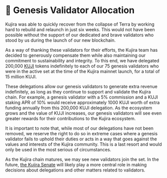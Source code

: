 # 🎉 Genesis Validator Allocation

Kujira was able to quickly recover from the collapse of Terra by working hard to rebuild and relaunch in just six weeks. This would not have been possible without the support of our dedicated and brave validators who stood by us during the launch of our new blockchain.

As a way of thanking these validators for their efforts, the Kujira team has decided to generously compensate them while also maintaining our commitment to sustainability and integrity. To this end, we have delegated 200,000 [KUJI](../tokenomics/kuji-token/) tokens indefinitely to each of our 75 genesis validators who were in the active set at the time of the Kujira mainnet launch, for a total of 15 million KUJI.

These delegations allow our genesis validators to generate extra revenue indefinitely, as long as they continue to support and validate the Kujira chain. For example, a genesis validator with a 5% commission and a KUJI staking APR of 10% would receive approximately 1000 KUJI worth of extra funding annually from this 200,000 KUJI delegation. As the ecosystem grows and the value of KUJI increases, our genesis validators will see even greater rewards for their contributions to the Kujira ecosystem.

It is important to note that, while most of our delegations have not been removed, we reserve the right to do so in extreme cases where a genesis validator fails to uphold their duties or acts in a way that goes against the values and interests of the Kujira community. This is a last resort and would only be used in the most serious of circumstances.

As the Kujira chain matures, we may see new validators join the set. In the future, [the Kujira Senate](../dapps-and-infrastructure/senate/) will likely play a more central role in making decisions about delegations and other matters related to validators.
